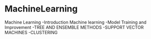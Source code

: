 # MachineLearning
Machine Learning
-Introduction Machine learning
-Model Training and Improvement
-TREE AND ENSEMBLE METHODS
-SUPPORT VECTOR MACHINES
-CLUSTERING
